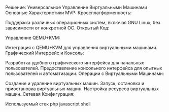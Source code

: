 Решение: Универсальное Управление Виртуальными Машинами Основные Характеристики MVP: Кроссплатформенность:

Поддержка различных операционных систем, включая GNU Linux, без зависимости от конкретной ОС. Открытый Код:

Управление QEMU+KVM:

Интеграция с QEMU+KVM для управления виртуальными машинами. Графический Интерфейс и Консоль:

Разработка удобного графического интерфейса для начальных пользователей. Предоставление консольного интерфейса для опытных пользователей и автоматизации. Операции с Виртуальными Машинами:

Создание и удаление виртуальных машин. Запуск, остановка и приостановка виртуальных машин. Настройка ресурсов виртуальных машин. Сетевая Конфигурация:

Используемый стек php javascript shell